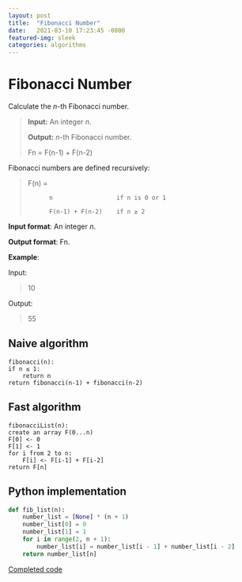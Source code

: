 ```yaml
---
layout: post
title:  "Fibonacci Number"
date:   2021-03-10 17:23:45 -0800
featured-img: sleek
categories: algorithms
---
```


# Fibonacci Number

Calculate the _n_-th Fibonacci number.

> **Input:** An integer _n_.
>
> **Output:** _n_-th Fibonacci number.
>
> Fn = F(n-1) + F(n-2)

Fibonacci numbers are defined recursively:
> F(n) = 
>
>           n                  if n is 0 or 1
>
>           F(n-1) + F(n-2)    if n ≥ 2  


**Input format**: An integer _n_.

**Output format**: Fn.

**Example**:

Input:
> 10

Output:
> 55



## Naive algorithm

```
fibonacci(n):
if n ≤ 1:
    return n
return fibonacci(n-1) + fibonacci(n-2)            
```
## Fast algorithm

```
fibonacciList(n):
create an array F(0...n)
F[0] <- 0
F[1] <- 1
for i from 2 to n:
    F[i] <- F[i-1] + F[i-2]
return F[n]         
```

## Python implementation

```python
def fib_list(n):
    number_list = [None] * (n + 1)
    number_list[0] = 0
    number_list[1] = 1
    for i in range(2, n + 1):
        number_list[i] = number_list[i - 1] + number_list[i - 2]
    return number_list[n]
```

[Completed code](https://github.com/mauroLaine/algorithms/blob/main/w2/fibonacci.py)